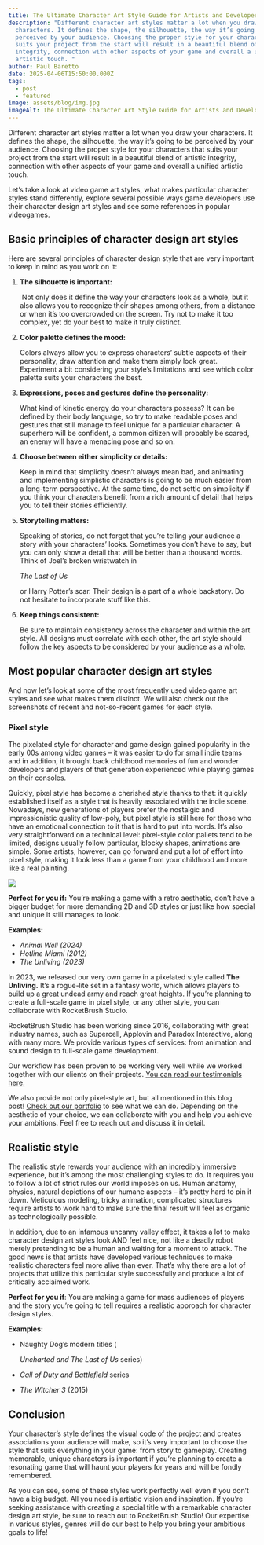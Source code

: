 ```yaml
---
title: The Ultimate Character Art Style Guide for Artists and Developers
description: "Different character art styles matter a lot when you draw your
  characters. It defines the shape, the silhouette, the way it’s going to be
  perceived by your audience. Choosing the proper style for your characters that
  suits your project from the start will result in a beautiful blend of artistic
  integrity, connection with other aspects of your game and overall a unified
  artistic touch. "
author: Paul Baretto
date: 2025-04-06T15:50:00.000Z
tags:
  - post
  - featured
image: assets/blog/img.jpg
imageAlt: The Ultimate Character Art Style Guide for Artists and Developers
---
```

Different character art styles matter a lot when you draw your characters. It defines the shape, the silhouette, the way it’s going to be perceived by your audience. Choosing the proper style for your characters that suits your project from the start will result in a beautiful blend of artistic integrity, connection with other aspects of your game and overall a unified artistic touch. 

Let’s take a look at video game art styles, what makes particular character styles stand differently, explore several possible ways game developers use their character design art styles and see some references in popular videogames.

## Basic principles of character design art styles

Here are several principles of character design style that are very important to keep in mind as you work on it:

1. **The silhouette is important:**

    Not only does it define the way your characters look as a whole, but it also allows you to recognize their shapes among others, from a distance or when it’s too overcrowded on the screen. Try not to make it too complex, yet do your best to make it truly distinct.
2. **Color palette defines the mood:**

   Colors always allow you to express characters’ subtle aspects of their personality, draw attention and make them simply look great. Experiment a bit considering your style’s limitations and see which color palette suits your characters the best. 
3. **Expressions, poses and gestures define the personality:**

   What kind of kinetic energy do your characters possess? It can be defined by their body language, so try to make readable poses and gestures that still manage to feel unique for a particular character. A superhero will be confident, a common citizen will probably be scared, an enemy will have a menacing pose and so on.
4. **Choose between either simplicity or details:**

   Keep in mind that simplicity doesn’t always mean bad, and animating and implementing simplistic characters is going to be much easier from a long-term perspective. At the same time, do not settle on simplicity if you think your characters benefit from a rich amount of detail that helps you to tell their stories efficiently.
5. **Storytelling matters:**

   Speaking of stories, do not forget that you’re telling your audience a story with your characters’ looks. Sometimes you don’t have to say, but you can only show a detail that will be better than a thousand words. Think of Joel’s broken wristwatch in 

   *The Last of Us*

   or Harry Potter’s scar. Their design is a part of a whole backstory. Do not hesitate to incorporate stuff like this. 
6. **Keep things consistent:**

   Be sure to maintain consistency across the character and within the art style. All designs must correlate with each other, the art style should follow the key aspects to be considered by your audience as a whole.

## Most popular character design art styles

And now let’s look at some of the most frequently used video game art styles and see what makes them distinct. We will also check out the screenshots of recent and not-so-recent games for each style.

### Pixel style

The pixelated style for character and game design gained popularity in the early 00s among video games – it was easier to do for small indie teams and in addition, it brought back childhood memories of fun and wonder developers and players of that generation experienced while playing games on their consoles. 

Quickly, pixel style has become a cherished style thanks to that: it quickly established itself as a style that is heavily associated with the indie scene. Nowadays, new generations of players prefer the nostalgic and impressionistic quality of low-poly, but pixel style is still here for those who have an emotional connection to it that is hard to put into words. It’s also very straightforward on a technical level: pixel-style color pallets tend to be limited, designs usually follow particular, blocky shapes, animations are simple. Some artists, however, can go forward and put a lot of effort into pixel style, making it look less than a game from your childhood and more like a real painting.

![](assets/blog/678fc26a47485d960f2c0f97_678fbec13cfb7303e4a59016_styles_unliving.webp)

**Perfect for you if:** You’re making a game with a retro aesthetic, don’t have a bigger budget for more demanding 2D and 3D styles or just like how special and unique it still manages to look.

**Examples:** 

* *Animal Well (2024)*
* *Hotline Miami (2012)*
* *The Unliving (2023)*

In 2023, we released our very own game in a pixelated style called **The Unliving.** It’s a rogue-lite set in a fantasy world, which allows players to build up a great undead army and reach great heights. If you’re planning to create a full-scale game in pixel style, or any other style, you can collaborate with RocketBrush Studio.

RocketBrush Studio has been working since 2016, collaborating with great industry names, such as Supercell, Applovin and Paradox Interactive, along with many more. We provide various types of services: from animation and sound design to full-scale game development. 

Our workflow has been proven to be working very well while we worked together with our clients on their projects. [You can read our testimonials here.](https://rocketbrush.com/#testimonials)

We also provide not only pixel-style art, but all mentioned in this blog post! [Check out our portfolio](https://rocketbrush.com/#portfolio) to see what we can do. Depending on the aesthetic of your choice, we can collaborate with you and help you achieve your ambitions. Feel free to reach out and discuss it in detail.

## Realistic style

The realistic style rewards your audience with an incredibly immersive experience, but it’s among the most challenging styles to do. It requires you to follow a lot of strict rules our world imposes on us. Human anatomy, physics, natural depictions of our humane aspects – it’s pretty hard to pin it down. Meticulous modeling, tricky animation, complicated structures require artists to work hard to make sure the final result will feel as organic as technologically possible. 

In addition, due to an infamous uncanny valley effect, it takes a lot to make character design art styles look AND feel nice, not like a deadly robot merely pretending to be a human and waiting for a moment to attack. The good news is that artists have developed various techniques to make realistic characters feel more alive than ever. That’s why there are a lot of projects that utilize this particular style successfully and produce a lot of critically acclaimed work. 

**Perfect for you if**: You are making a game for mass audiences of players and the story you’re going to tell requires a realistic approach for character design styles. 

**Examples:**

* Naughty Dog’s modern titles (

  *Uncharted and The Last of Us* series) 
* *Call of Duty and Battlefield* series
* *The Witcher 3* (2015)



## Conclusion

Your character’s style defines the visual code of the project and creates associations your audience will make, so it’s very important to choose the style that suits everything in your game: from story to gameplay. Creating memorable, unique characters is important if you’re planning to create a resonating game that will haunt your players for years and will be fondly remembered. 

As you can see, some of these styles work perfectly well even if you don’t have a big budget. All you need is artistic vision and inspiration. If you’re seeking assistance with creating a special title with a remarkable character design art style, be sure to reach out to RocketBrush Studio! Our expertise in various styles, genres will do our best to help you bring your ambitious goals to life!
